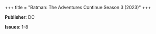 +++
title = "Batman: The Adventures Continue Season 3 (2023)"
+++



**Publisher**: DC

**Issues**: 1-8